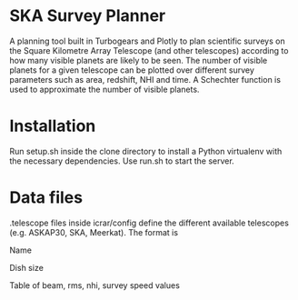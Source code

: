 SKA Survey Planner
==================
A planning tool built in Turbogears and Plotly to plan scientific surveys on the Square Kilometre Array Telescope (and other telescopes) according to how many visible planets are likely to be seen. The number of visible planets for a given telescope can be plotted over different survey parameters such as area, redshift, NHI and time. A Schechter function is used to approximate the number of visible planets.

Installation
============ 
Run setup.sh inside the clone directory to install a Python virtualenv with the necessary dependencies.
Use run.sh to start the server.

Data files
==========
.telescope files inside icrar/config define the different available telescopes (e.g. ASKAP30, SKA, Meerkat). The format is

Name

Dish size

Table of beam, rms, nhi, survey speed values
